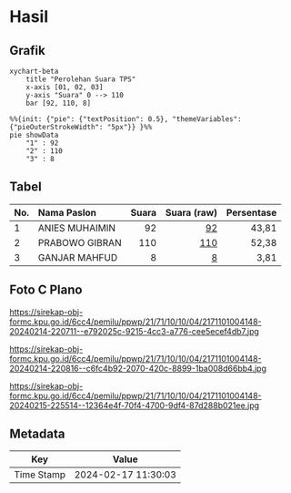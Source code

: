 # Hasil

## Grafik

```mermaid
xychart-beta
    title "Perolehan Suara TPS"
    x-axis [01, 02, 03]
    y-axis "Suara" 0 --> 110
    bar [92, 110, 8]
```

```mermaid
%%{init: {"pie": {"textPosition": 0.5}, "themeVariables": {"pieOuterStrokeWidth": "5px"}} }%%
pie showData
    "1" : 92
    "2" : 110
    "3" : 8
```

## Tabel

| No. | Nama Paslon    | Suara | Suara (raw) | Persentase |
|:--- |:-------------- | -----:| -----------:| ----------:|
| 1   | ANIES MUHAIMIN | 92    | [92][p-1]   | 43,81      |
| 2   | PRABOWO GIBRAN | 110   | [110][p-2]  | 52,38      |
| 3   | GANJAR MAHFUD  | 8     | [8][p-3]    | 3,81       |


[p-1]: https://github.com/gigit-pemilu/pemilu-2024-21-kepulauan-riau/blob/main/pilpres/hitung-suara/sub/21-kepulauan-riau/sub/71-kota-batam/sub/10-batam-kota/sub/1004-belian/sub/148-tps/sub/paslon-1.txt
[p-2]: https://github.com/gigit-pemilu/pemilu-2024-21-kepulauan-riau/blob/main/pilpres/hitung-suara/sub/21-kepulauan-riau/sub/71-kota-batam/sub/10-batam-kota/sub/1004-belian/sub/148-tps/sub/paslon-2.txt
[p-3]: https://github.com/gigit-pemilu/pemilu-2024-21-kepulauan-riau/blob/main/pilpres/hitung-suara/sub/21-kepulauan-riau/sub/71-kota-batam/sub/10-batam-kota/sub/1004-belian/sub/148-tps/sub/paslon-3.txt

## Foto C Plano

https://sirekap-obj-formc.kpu.go.id/6cc4/pemilu/ppwp/21/71/10/10/04/2171101004148-20240214-220711--e792025c-9215-4cc3-a776-cee5ecef4db7.jpg

https://sirekap-obj-formc.kpu.go.id/6cc4/pemilu/ppwp/21/71/10/10/04/2171101004148-20240214-220816--c6fc4b92-2070-420c-8899-1ba008d66bb4.jpg

https://sirekap-obj-formc.kpu.go.id/6cc4/pemilu/ppwp/21/71/10/10/04/2171101004148-20240215-225514--12364e4f-70f4-4700-9df4-87d288b021ee.jpg


## Metadata

| Key        | Value               |
| ---------- | ------------------- |
| Time Stamp | 2024-02-17 11:30:03 |



